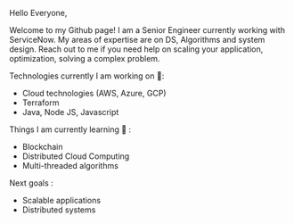 
Hello Everyone, 

Welcome to my Github page! I am a Senior Engineer currently working with ServiceNow. My areas of expertise are on DS, Algorithms and system design. Reach out to me if you need help on scaling your application, optimization, solving a complex problem.

Technologies currently I am working on 🔭:
  - Cloud technologies (AWS, Azure, GCP)
  - Terraform
  - Java, Node JS, Javascript

Things I am currently learning 🌱  :
  - Blockchain
  - Distributed Cloud Computing
  - Multi-threaded algorithms 

Next goals :
  - Scalable applications
  - Distributed systems

